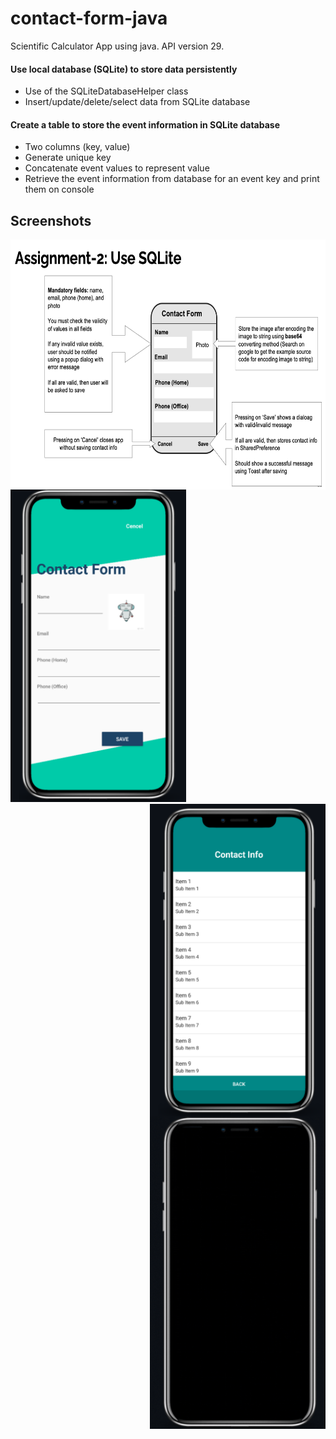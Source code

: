 # contact-form-java

Scientific Calculator App using java. API version 29.

#### Use local database (SQLite) to store data persistently
- Use of the SQLiteDatabaseHelper class
- Insert/update/delete/select data from SQLite database

#### Create a table to store the event information in SQLite database
- Two columns (key, value)
- Generate unique key
- Concatenate event values to represent value
- Retrieve the event information from database for an event key and print them on
console

## Screenshots

<img src="./app/src/main/res/drawable/Screenshot 2022-11-27 at 11.21.48 AM.png" height="400"  align="center" />
<img src="./app/src/main/res/drawable/contact-form.png" height="500"/>
<img src="./app/src/main/res/drawable/info.png" height="500"  align="right" />
<img src="./app/src/main/res/drawable/Untitled design.gif" height="500"  align="right" />


